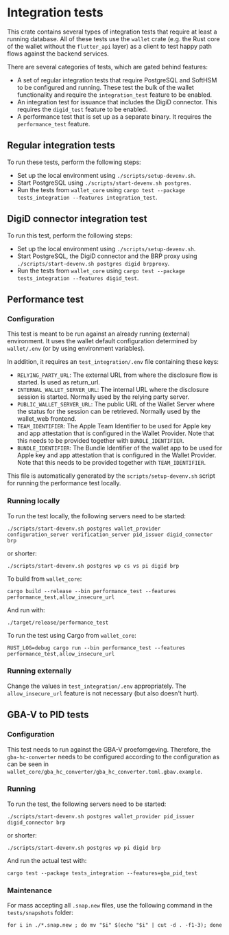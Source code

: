 # Integration tests

This crate contains several types of integration tests that require at least a running database.
All of these tests use the `wallet` crate (e.g. the Rust core of the wallet without the `flutter_api` layer) as a client
to test happy path flows against the backend services.

There are several categories of tests, which are gated behind features:

* A set of regular integration tests that require PostgreSQL and SoftHSM to be configured and running. These test the
  bulk of the wallet functionality and require the `integration_test` feature to be enabled.
* An integration test for issuance that includes the DigiD connector. This requires the `digid_test` feature to be
  enabled.
* A performance test that is set up as a separate binary. It requires the `performance_test` feature.

## Regular integration tests

To run these tests, perform the following steps:

* Set up the local environment using `./scripts/setup-devenv.sh`.
* Start PostgreSQL using `./scripts/start-devenv.sh postgres`.
* Run the tests from `wallet_core` using `cargo test --package tests_integration --features integration_test`.

## DigiD connector integration test

To run this test, perform the following steps:

* Set up the local environment using `./scripts/setup-devenv.sh`.
* Start PostgreSQL, the DigiD connector and the BRP proxy using `./scripts/start-devenv.sh postgres digid brpproxy`.
* Run the tests from `wallet_core` using `cargo test --package tests_integration --features digid_test`.

## Performance test

### Configuration

This test is meant to be run against an already running (external) environment. It uses the wallet default
configuration determined by `wallet/.env` (or by using environment variables).

In addition, it requires an `test_integration/.env` file containing these keys:

- `RELYING_PARTY_URL`: The external URL from where the disclosure flow is started. Is used as return_url.
- `INTERNAL_WALLET_SERVER_URL`: The internal URL where the disclosure session is started. Normally
  used by the relying party server.
- `PUBLIC_WALLET_SERVER_URL`: The public URL of the Wallet Server where the status for the session can be retrieved.
  Normally used by the wallet_web frontend.
- `TEAM_IDENTIFIER`: The Apple Team Identifier to be used for Apple key and app attestation that is configured in the Wallet Provider. Note that this needs to be provided together with `BUNDLE_IDENTIFIER`.
- `BUNDLE_IDENTIFIER`: The Bundle Identifier of the wallet app to be used for Apple key and app attestation that is configured in the Wallet Provider. Note that this needs to be provided together with `TEAM_IDENTIFIER`.

This file is automatically generated by the `scripts/setup-devenv.sh` script for running the performance test locally.

### Running locally

To run the test locally, the following servers need to be started:

    ./scripts/start-devenv.sh postgres wallet_provider configuration_server verification_server pid_issuer digid_connector brp

or shorter:

    ./scripts/start-devenv.sh postgres wp cs vs pi digid brp

To build from `wallet_core`:

    cargo build --release --bin performance_test --features performance_test,allow_insecure_url

And run with:

    ./target/release/performance_test

To run the test using Cargo from `wallet_core`:

    RUST_LOG=debug cargo run --bin performance_test --features performance_test,allow_insecure_url

### Running externally

Change the values in `test_integration/.env` appropriately. The `allow_insecure_url` feature is not necessary (but
also doesn't hurt).

## GBA-V to PID tests

### Configuration

This test needs to run against the GBA-V proefomgeving. Therefore, the `gba-hc-converter` needs to be configured
according to the configuration as can be seen in `wallet_core/gba_hc_converter/gba_hc_converter.toml.gbav.example`.

### Running

To run the test, the following servers need to be started:

    ./scripts/start-devenv.sh postgres wallet_provider pid_issuer digid_connector brp

or shorter:

    ./scripts/start-devenv.sh postgres wp pi digid brp

And run the actual test with:

    cargo test --package tests_integration --features=gba_pid_test

### Maintenance

For mass accepting all `.snap.new` files, use the following command in the `tests/snapshots` folder:

    for i in ./*.snap.new ; do mv "$i" $(echo "$i" | cut -d . -f1-3); done
